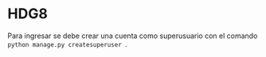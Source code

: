 # HDG8

Para ingresar se debe crear una cuenta como superusuario con el comando <code> python manage.py createsuperuser </code>.  

